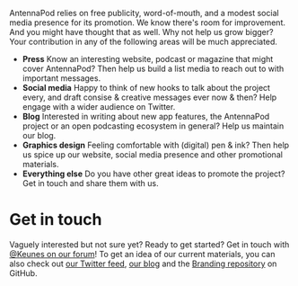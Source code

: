 AntennaPod relies on free publicity, word-of-mouth, and a modest social media presence for its promotion. We know there's room for improvement. And you might have thought that as well. Why not help us grow bigger? Your contribution in any of the following areas will be much appreciated.

* **Press**
Know an interesting website, podcast or magazine that might cover AntennaPod? Then help us build a list media to reach out to with important messages.
* **Social media**
Happy to think of new hooks to talk about the project every, and draft consise & creative messages ever now & then? Help engage with a wider audience on Twitter.
* **Blog**
Interested in writing about new app features, the AntennaPod project or an open podcasting ecosystem in general? Help us maintain our blog.
* **Graphics design**
Feeling comfortable with (digital) pen & ink? Then help us spice up our website, social media presence and other promotional materials.
* **Everything else**
Do you have other great ideas to promote the project? Get in touch and share them with us.

# Get in touch
Vaguely interested but not sure yet? Ready to get started? Get in touch with [@Keunes on our forum](https://forum.antennapod.org/u/keunes)! To get an idea of our current materials, you can also check out [our Twitter feed](https://www.twitter.com/antennapod), [our blog](/blog) and the [Branding repository](https://github.com/AntennaPod/Branding) on GitHub.
